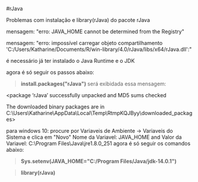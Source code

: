 #rJava

Problemas com instalação e library(rJava) do pacote rJava 

mensagem: "erro: JAVA_HOME cannot be determined from the Registry"

mensagem: "erro: impossível carregar objeto compartilhamento 'C:/Users/Katharine/Documents/R/win-library/4.0/rJava/libs/x64/rJava.dll':"

é necessário já ter instalado o Java Runtime e o JDK

agora é só seguir os passos abaixo: 

> **install.packages("rJava")**
será exibidada essa mensagem: 

 <package ‘rJava’ successfully unpacked and MD5 sums checked

 The downloaded binary packages are in
        C:\Users\Katharine\AppData\Local\Temp\RtmpKQJByy\downloaded_packages>
 
para windows 10: procure por Variaveis de Ambiente -> Variaveis do Sistema e clica em "Novo"
Nome da Variavel: JAVA_HOME and Valor da Variavel: C:\Program Files\Java\jre1.8.0_251
agora é só seguir os comandos abaixo:

> **Sys.setenv(JAVA_HOME="C:/Program Files/Java/jdk-14.0.1")**

> **library(rJava)**


